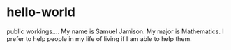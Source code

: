 # hello-world
public workings....
My name is Samuel Jamison. My major is Mathematics. I prefer to help people in my life of living if I am able to help them.
